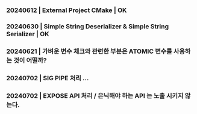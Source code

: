 ### 20240612 | External Project CMake | OK
### 20240630 | Simple String Deserializer & Simple String Serializer | OK

### 20240621 | 가벼운 변수 체크와 관련한 부분은 ATOMIC 변수를 사용하는 것이 어떨까?
### 20240702 | SIG PIPE 처리 ...
### 20240702 | EXPOSE API 처리 / 은닉해야 하는 API 는 노출 시키지 않는다.
